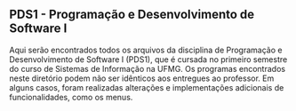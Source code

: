 ## PDS1 - Programação e Desenvolvimento de Software I
Aqui serão encontrados todos os arquivos da disciplina de Programação e Desenvolvimento de Software I (PDS1), que é cursada no primeiro semestre do curso de Sistemas de Informação na UFMG. Os programas encontrados neste diretório podem não ser idênticos aos entregues ao professor. Em alguns casos, foram realizadas alterações e implementações adicionais de funcionalidades, como os menus.
